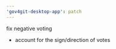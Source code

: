 ```yaml
---
'gov4git-desktop-app': patch
---
```


fix negative voting

- account for the sign/direction of votes
